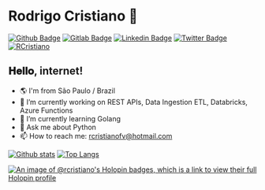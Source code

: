 # Rodrigo Cristiano :snake:

[![Github Badge](https://img.shields.io/badge/-Github-000?style=flat-square&logo=Github&logoColor=white&link=https://github.com/RCristiano)](https://github.com/RCristiano)
[![Gitlab Badge](https://img.shields.io/badge/-Gitlab-000?style=flat-square&logo=Gitlab&logoColor=white&link=https://gitlab.com/RCristiano)](https://gitlab.com/RCristiano)
[![Linkedin Badge](https://img.shields.io/badge/-LinkedIn-blue?style=flat-square&logo=Linkedin&logoColor=white&link=https://www.linkedin.com/in/rcristiano)](https://www.linkedin.com/in/rcristiano)
[![Twitter Badge](https://img.shields.io/badge/-Twitter-1ca0f1?style=flat-square&labelColor=1ca0f1&logo=twitter&logoColor=white&link=https://twitter.com/Teichyn)](https://twitter.com/Teichyn)
[![RCristiano](https://komarev.com/ghpvc/?username=RCristiano)](https://github.com/RCristiano)

## 𝐇𝐞𝐥𝐥𝐨, internet!

- 🌎 I'm from São Paulo / Brazil
- 🔭 I’m currently working on REST APIs, Data Ingestion ETL, Databricks, Azure Functions
- 🌱 I’m currently learning Golang
- 💬 Ask me about Python
- 📫 How to reach me: rcristianofv@hotmail.com
<!-- - 👯 I’m looking to collaborate on -->
<!-- - 🤔 I’m looking for help with -->

[![Github stats](https://github-readme-stats.vercel.app/api?username=RCristiano&show_icons=true&count_private=true&line_height=24&hide_rank=true)](https://github.com/RCristiano?tab=repositories)
[![Top Langs](https://github-readme-stats.vercel.app/api/top-langs/?username=RCristiano&layout=compact&hide=php,javascript,html,css,scss,less&langs_count=8)](https://github.com/RCristiano?tab=repositories)

[![An image of @rcristiano's Holopin badges, which is a link to view their full Holopin profile](https://holopin.me/rcristiano)](https://holopin.io/@rcristiano)
